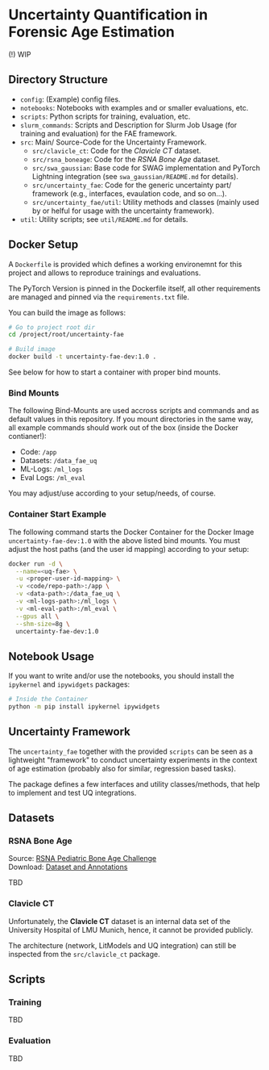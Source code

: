 # Uncertainty Quantification in Forensic Age Estimation

(!) WIP

## Directory Structure
- `config`: (Example) config files.
- `notebooks`: Notebooks with examples and or smaller evaluations, etc.
- `scripts`: Python scripts for training, evaluation, etc.
- `slurm_commands`: Scripts and Description for Slurm Job Usage (for training and
  evaluation) for the FAE framework.
- `src`: Main/ Source-Code for the Uncertainty Framework.
  - `src/clavicle_ct`: Code for the *Clavicle CT* dataset.
  - `src/rsna_boneage`: Code for the *RSNA Bone Age* dataset.
  - `src/swa_gaussian`: Base code for SWAG implementation and PyTorch Lightning
    integration (see `swa_gaussian/README.md` for details).
  - `src/uncertainty_fae`: Code for the generic uncertainty part/ framework
    (e.g., interfaces, evaulation code, and so on...).
  - `src/uncertainty_fae/util`: Utility methods and classes (mainly used by or
    helful for usage with the uncertainty framework).
- `util`: Utility scripts; see `util/README.md` for details.

## Docker Setup
A `Dockerfile` is provided which defines a working environemnt for this project
and allows to reproduce trainings and evaluations.

The PyTorch Version is pinned in the Dockerfile itself, all other requirements
are managed and pinned via the `requirements.txt` file.

You can build the image as follows:
```bash
# Go to project root dir
cd /project/root/uncertainty-fae

# Build image
docker build -t uncertainty-fae-dev:1.0 .
```
See below for how to start a container with proper bind mounts.

### Bind Mounts
The following Bind-Mounts are used accross scripts and commands and as default
values in this repository. If you mount directories in the same way, all
example commands should work out of the box (inside the Docker contianer!):

- Code: `/app`
- Datasets: `/data_fae_uq`
- ML-Logs: `/ml_logs`
- Eval Logs: `/ml_eval`

You may adjust/use according to your setup/needs, of course.

### Container Start Example
The following command starts the Docker Container for the Docker Image
`uncertainty-fae-dev:1.0` with the above listed bind mounts. You must adjust the
host paths (and the user id mapping) according to your setup:
```bash
docker run -d \
  --name=<uq-fae> \
  -u <proper-user-id-mapping> \
  -v <code/repo-path>:/app \
  -v <data-path>:/data_fae_uq \
  -v <ml-logs-path>:/ml_logs \
  -v <ml-eval-path>:/ml_eval \
  --gpus all \
  --shm-size=8g \
  uncertainty-fae-dev:1.0
```

## Notebook Usage
If you want to write and/or use the notebooks, you should install the
`ipykernel` and `ipywidgets` packages:

```bash
# Inside the Container
python -m pip install ipykernel ipywidgets
```

## Uncertainty Framework
The `uncertainty_fae` together with the provided `scripts` can be seen as a
lightweight "framework" to conduct uncertainty experiments in the context of
age estimation (probably also for similar, regression based tasks).

The package defines a few interfaces and utility classes/methods, that help to
implement and test UQ integrations.

## Datasets

### RSNA Bone Age
Source:
[RSNA Pediatric Bone Age Challenge](https://pubs.rsna.org/doi/10.1148/radiol.2018180736)  
Download: [Dataset and Annotations](https://www.rsna.org/education/ai-resources-and-training/ai-image-challenge/RSNA-Pediatric-Bone-Age-Challenge-2017)

TBD

### Clavicle CT
Unfortunately, the **Clavicle CT** dataset is an internal data set of the
University Hospital of LMU Munich, hence, it cannot be provided publicly.

The architecture (network, LitModels and UQ integration) can still be inspected
from the `src/clavicle_ct` package.

## Scripts

### Training
TBD

### Evaluation
TBD
